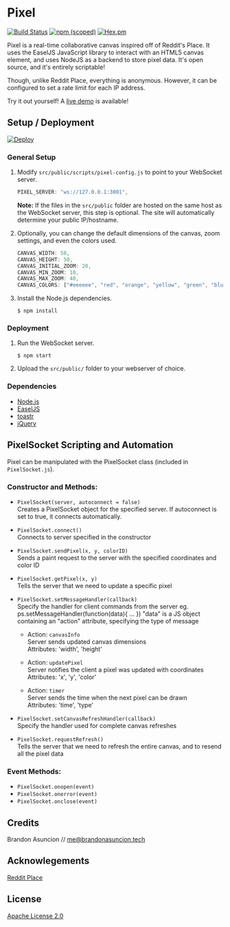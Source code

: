 # Pixel
[![Build Status](https://travis-ci.org/brandonasuncion/Pixel.svg?branch=master)](https://travis-ci.org/brandonasuncion/Pixel)
[![npm (scoped)](https://img.shields.io/npm/v/@cycle/core.svg)]()
[![Hex.pm](https://img.shields.io/hexpm/l/plug.svg)]()

Pixel is a real-time collaborative canvas inspired off of Reddit's Place. It uses the EaselJS JavaScript library to interact with an HTML5 canvas element, and uses NodeJS as a backend to store pixel data. It's open source, and it's entirely scriptable!

Though, unlike Reddit Place, everything is anonymous. However, it can be configured to set a rate limit for each IP address.

Try it out yourself! A [live demo](http://pixel.brandonasuncion.tech/) is available!

## Setup / Deployment
[![Deploy](https://www.herokucdn.com/deploy/button.svg)](https://heroku.com/deploy)

### General Setup
1. Modify `src/public/scripts/pixel-config.js` to point to your WebSocket server.
	```javascript
	PIXEL_SERVER: "ws://127.0.0.1:3001",
	```
	**Note:** If the files in the `src/public` folder are hosted on the same host as the WebSocket server, this step is optional. The site will automatically determine your public IP/hostname.

2. Optionally, you can change the default dimensions of the canvas, zoom settings, and even the colors used.
	```javascript
	CANVAS_WIDTH: 50,
	CANVAS_HEIGHT: 50,
	CANVAS_INITIAL_ZOOM: 20,
	CANVAS_MIN_ZOOM: 10,
	CANVAS_MAX_ZOOM: 40,
	CANVAS_COLORS: ["#eeeeee", "red", "orange", "yellow", "green", "blue", "purple", "#614126", "white", "black"]
	```
3. Install the Node.js dependencies.
	```
	$ npm install
	```
	
### Deployment
1. Run the WebSocket server.
	```
	$ npm start
	```
2. Upload the `src/public/` folder to your webserver of choice.

### Dependencies
* [Node.js](https://nodejs.org/en/)
* [EaselJS](http://www.createjs.com/easeljs)
* [toastr](https://github.com/CodeSeven/toastr)
* [jQuery](https://jquery.com/)

## PixelSocket Scripting and Automation
Pixel can be manipulated with the PixelSocket class (included in `PixelSocket.js`).

### Constructor and Methods:
* `PixelSocket(server, autoconnect = false)`  
	Creates a PixelSocket object for the specified server. If autoconnect is set to true, it connects automatically.
* `PixelSocket.connect()`  
	Connects to server specified in the constructor
* `PixelSocket.sendPixel(x, y, colorID)`  
	Sends a paint request to the server with the specified coordinates and color ID
* `PixelSocket.getPixel(x, y)`  
	Tells the server that we need to update a specific pixel
* `PixelSocket.setMessageHandler(callback)`  
	Specify the handler for client commands from the server
		eg. ps.setMessageHandler(function(data){ ... })
	"data" is a JS object containing an "action" attribute, specifying the type of message

	* Action:	`canvasInfo`  
		Server sends updated canvas dimensions  
		Attributes:		'width', 'height'  
		
	* Action: `updatePixel`  
		Server notifies the client a pixel was updated with coordinates  
		Attributes: 'x', 'y', 'color'  
		
	* Action: `timer`  
		Server sends the time when the next pixel can be drawn  
		Attributes: 'time', 'type'  

* `PixelSocket.setCanvasRefreshHandler(callback)`  
	Specify the handler used for complete canvas refreshes

* `PixelSocket.requestRefresh()`  
	Tells the server that we need to refresh the entire canvas,
	and to resend all the pixel data

### Event Methods:
* `PixelSocket.onopen(event)`
* `PixelSocket.onerror(event)`
* `PixelSocket.onclose(event)`

## Credits
Brandon Asuncion // <me@brandonasuncion.tech>

## Acknowlegements
[Reddit Place](https://redditblog.com/2017/04/13/how-we-built-rplace/)

## License
[Apache License 2.0](https://choosealicense.com/licenses/apache-2.0/)